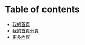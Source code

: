 # Table of contents

* [我的首頁](README.md)
* [我的首頁分頁](wo-de-shou-ye-fen-ye.md)
* [更多內容](geng-duo-nei-rong.md)

